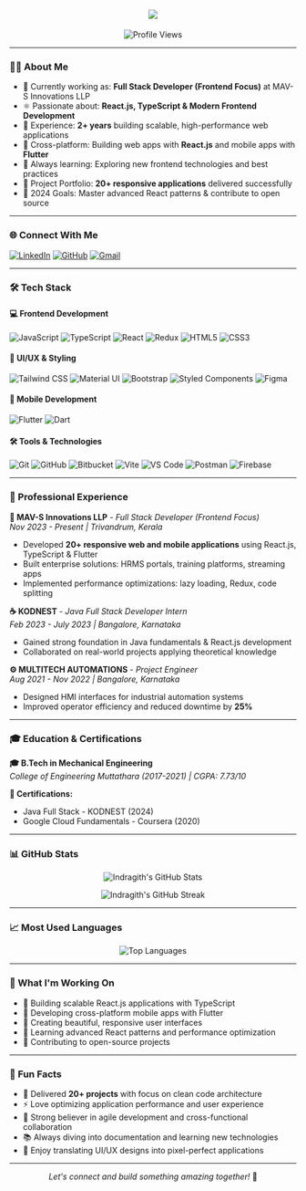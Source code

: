 <h1 align="center">
  <a href="https://git.io/typing-svg">
    <img src="https://readme-typing-svg.herokuapp.com/?lines=Hey+There!+👋;I'm+Indragith+N+S;React.js+Frontend+Developer+⚛️;Building+Amazing+Apps!&center=true&size=30">
  </a>
</h1>

<p align="center">
  <img src="https://komarev.com/ghpvc/?username=Indragith-dev&color=brightgreen" alt="Profile Views">
</p>

---

### 👨‍💻 About Me

- 🔭 Currently working as: **Full Stack Developer (Frontend Focus)** at MAV-S Innovations LLP
- ⚛️ Passionate about: **React.js, TypeScript & Modern Frontend Development**
- 🚀 Experience: **2+ years** building scalable, high-performance web applications
- 📱 Cross-platform: Building web apps with **React.js** and mobile apps with **Flutter**
- 🌱 Always learning: Exploring new frontend technologies and best practices
- 💼 Project Portfolio: **20+ responsive applications** delivered successfully
- 🎯 2024 Goals: Master advanced React patterns & contribute to open source

---

### 🌐 Connect With Me

[![LinkedIn](https://img.shields.io/badge/LinkedIn-0077B5?style=for-the-badge&logo=linkedin&logoColor=white)](https://www.linkedin.com/in/nsindragith)
[![GitHub](https://img.shields.io/badge/GitHub-181717?style=for-the-badge&logo=github&logoColor=white)](https://github.com/Indragith-dev)
[![Gmail](https://img.shields.io/badge/Gmail-D14836?style=for-the-badge&logo=gmail&logoColor=white)](mailto:nsindragith@gmail.com)

---

### 🛠️ Tech Stack

#### 💻 Frontend Development
![JavaScript](https://img.shields.io/badge/-JavaScript-F7DF1E?style=flat-square&logo=javascript&logoColor=black)
![TypeScript](https://img.shields.io/badge/-TypeScript-007ACC?style=flat-square&logo=typescript&logoColor=white)
![React](https://img.shields.io/badge/-React-61DAFB?style=flat-square&logo=react&logoColor=black)
![Redux](https://img.shields.io/badge/-Redux-764ABC?style=flat-square&logo=redux&logoColor=white)
![HTML5](https://img.shields.io/badge/-HTML5-E34F26?style=flat-square&logo=html5&logoColor=white)
![CSS3](https://img.shields.io/badge/-CSS3-1572B6?style=flat-square&logo=css3&logoColor=white)

#### 🎨 UI/UX & Styling
![Tailwind CSS](https://img.shields.io/badge/-Tailwind_CSS-38B2AC?style=flat-square&logo=tailwind-css&logoColor=white)
![Material UI](https://img.shields.io/badge/-Material_UI-0081CB?style=flat-square&logo=material-ui&logoColor=white)
![Bootstrap](https://img.shields.io/badge/-Bootstrap-7952B3?style=flat-square&logo=bootstrap&logoColor=white)
![Styled Components](https://img.shields.io/badge/-Styled_Components-DB7093?style=flat-square&logo=styled-components&logoColor=white)
![Figma](https://img.shields.io/badge/-Figma-F24E1E?style=flat-square&logo=figma&logoColor=white)

#### 📱 Mobile Development
![Flutter](https://img.shields.io/badge/-Flutter-02569B?style=flat-square&logo=flutter&logoColor=white)
![Dart](https://img.shields.io/badge/-Dart-0175C2?style=flat-square&logo=dart&logoColor=white)

#### 🛠️ Tools & Technologies
![Git](https://img.shields.io/badge/-Git-F05032?style=flat-square&logo=git&logoColor=white)
![GitHub](https://img.shields.io/badge/-GitHub-181717?style=flat-square&logo=github&logoColor=white)
![Bitbucket](https://img.shields.io/badge/-Bitbucket-0052CC?style=flat-square&logo=bitbucket&logoColor=white)
![Vite](https://img.shields.io/badge/-Vite-646CFF?style=flat-square&logo=vite&logoColor=white)
![VS Code](https://img.shields.io/badge/-VS_Code-007ACC?style=flat-square&logo=visual-studio-code&logoColor=white)
![Postman](https://img.shields.io/badge/-Postman-FF6C37?style=flat-square&logo=postman&logoColor=white)
![Firebase](https://img.shields.io/badge/-Firebase-FFCA28?style=flat-square&logo=firebase&logoColor=black)

---

### 💼 Professional Experience

**🏢 MAV-S Innovations LLP** - *Full Stack Developer (Frontend Focus)*  
*Nov 2023 - Present | Trivandrum, Kerala*
- Developed **20+ responsive web and mobile applications** using React.js, TypeScript & Flutter
- Built enterprise solutions: HRMS portals, training platforms, streaming apps
- Implemented performance optimizations: lazy loading, Redux, code splitting

**☕ KODNEST** - *Java Full Stack Developer Intern*  
*Feb 2023 - July 2023 | Bangalore, Karnataka*
- Gained strong foundation in Java fundamentals & React.js development
- Collaborated on real-world projects applying theoretical knowledge

**⚙️ MULTITECH AUTOMATIONS** - *Project Engineer*  
*Aug 2021 - Nov 2022 | Bangalore, Karnataka*
- Designed HMI interfaces for industrial automation systems
- Improved operator efficiency and reduced downtime by **25%**

---

### 🎓 Education & Certifications

**🎓 B.Tech in Mechanical Engineering**  
*College of Engineering Muttathara (2017-2021) | CGPA: 7.73/10*

**📜 Certifications:**
- Java Full Stack - KODNEST (2024)
- Google Cloud Fundamentals - Coursera (2020)

---

### 📊 GitHub Stats

<p align="center">
  <img src="https://github-readme-stats.vercel.app/api?username=Indragith-dev&show_icons=true&include_all_commits=true&theme=algolia&hide_border=true" alt="Indragith's GitHub Stats" />
</p>

<p align="center">
  <img src="https://github-readme-streak-stats.herokuapp.com/?user=Indragith-dev&theme=algolia" alt="Indragith's GitHub Streak" />
</p>

---

### 📈 Most Used Languages

<p align="center">
  <img src="https://github-readme-stats.vercel.app/api/top-langs/?username=Indragith-dev&layout=compact&theme=algolia&hide_border=true&langs_count=8" alt="Top Languages" />
</p>

---

### 🚀 What I'm Working On

- 🔨 Building scalable React.js applications with TypeScript
- 📱 Developing cross-platform mobile apps with Flutter
- 🎨 Creating beautiful, responsive user interfaces
- 🧠 Learning advanced React patterns and performance optimization
- 🌟 Contributing to open-source projects

---

### 💭 Fun Facts

- 🎯 Delivered **20+ projects** with focus on clean code architecture
- ⚡ Love optimizing application performance and user experience
- 🤝 Strong believer in agile development and cross-functional collaboration
- 📚 Always diving into documentation and learning new technologies
- 🎨 Enjoy translating UI/UX designs into pixel-perfect applications

---

<p align="center">
  <i>Let's connect and build something amazing together!</i> 🚀
</p>
